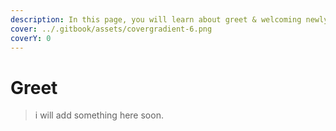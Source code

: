 ```yaml
---
description: In this page, you will learn about greet & welcoming newly joining users.
cover: ../.gitbook/assets/covergradient-6.png
coverY: 0
---
```


# Greet

> i will add something here soon.
